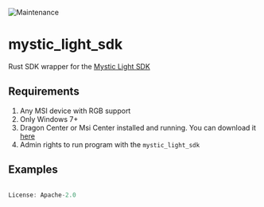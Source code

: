 ![Maintenance](https://img.shields.io/badge/maintenance-passively--maintained-yellowgreen.svg)

# mystic_light_sdk

Rust SDK wrapper for the [Mystic Light SDK](https://www.msi.com/Landing/mystic-light-rgb-gaming-pc/download)

## Requirements

1. Any MSI device with RGB support
1. Only Windows 7+
1. Dragon Center or Msi Center installed and running. You can download it [here](https://www.msi.com/Landing/mystic-light-rgb-gaming-pc/download)
1. Admin rights to run program with the `mystic_light_sdk`

## Examples

```rust

License: Apache-2.0
